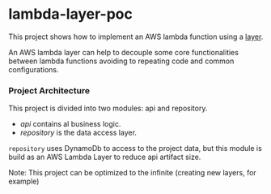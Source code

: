 # lambda-layer-poc

This project shows how to implement an AWS lambda function using a [layer](https://docs.aws.amazon.com/lambda/latest/dg/configuration-layers.html).

An AWS lambda layer can help to decouple some core functionalities between lambda functions avoiding to repeating code and common configurations.

### Project Architecture
This project is divided into two modules: api and repository.
- _api_ contains al business logic.
- _repository_ is the data access layer.

`repository` uses DynamoDb to access to the project data, but this module is build as an AWS Lambda Layer to reduce api artifact size.

Note:
This project can be optimized to the infinite (creating new layers, for example)
